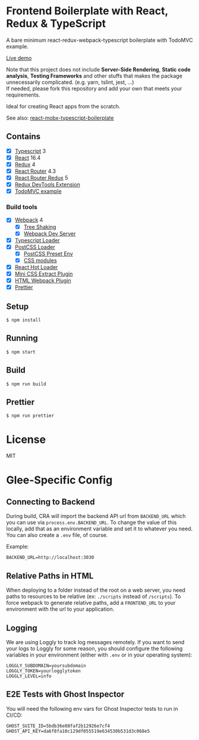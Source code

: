 # Frontend Boilerplate with React, Redux & TypeScript

A bare minimum react-redux-webpack-typescript boilerplate with TodoMVC example.

[Live demo](https://rokoroku.github.io/react-redux-typescript-boilerplate)

Note that this project does not include **Server-Side Rendering**, **Static code analysis**, **Testing Frameworks** and other stuffs that makes the package unnecessarily complicated. (e.g. yarn, tslint, jest, ...)  
If needed, please fork this repository and add your own that meets your requirements.

Ideal for creating React apps from the scratch.

See also: [react-mobx-typescript-boilerplate](https://github.com/rokoroku/react-mobx-typescript-boilerplate)

## Contains

- [x] [Typescript](https://www.typescriptlang.org/) 3
- [x] [React](https://facebook.github.io/react/) 16.4
- [x] [Redux](https://github.com/reactjs/redux) 4
- [x] [React Router](https://github.com/ReactTraining/react-router) 4.3
- [x] [React Router Redux](https://github.com/reactjs/react-router-redux) 5
- [x] [Redux DevTools Extension](https://github.com/zalmoxisus/redux-devtools-extension)
- [x] [TodoMVC example](http://todomvc.com)

### Build tools

- [x] [Webpack](https://webpack.github.io) 4
  - [x] [Tree Shaking](https://medium.com/@Rich_Harris/tree-shaking-versus-dead-code-elimination-d3765df85c80)
  - [x] [Webpack Dev Server](https://github.com/webpack/webpack-dev-server)
- [x] [Typescript Loader](https://github.com/TypeStrong/ts-loader)
- [x] [PostCSS Loader](https://github.com/postcss/postcss-loader)
  - [x] [PostCSS Preset Env](https://preset-env.cssdb.org/)
  - [x] [CSS modules](https://github.com/css-modules/css-modules)
- [x] [React Hot Loader](https://github.com/gaearon/react-hot-loader)
- [x] [Mini CSS Extract Plugin](https://github.com/webpack-contrib/mini-css-extract-plugin)
- [x] [HTML Webpack Plugin](https://github.com/ampedandwired/html-webpack-plugin)
- [x] [Prettier](https://github.com/prettier/prettier)

## Setup

```
$ npm install
```

## Running

```
$ npm start
```

## Build

```
$ npm run build
```

## Prettier

```
$ npm run prettier
```

# License

MIT

# Glee-Specific Config

## Connecting to Backend

During build, CRA will import the backend API url from `BACKEND_URL` which you can use via `process.env.BACKEND_URL`. To change the value of this locally, add that as an environment variable and set it to whatever you need. You can also create a `.env` file, of course.

Example:

```
BACKEND_URL=http://localhost:3030
```

## Relative Paths in HTML

When deploying to a folder instead of the root on a web server, you need paths to resources to be relative (ex: `./scripts` instead of `/scripts`). To force webpack to generate relative paths, add a `FRONTEND_URL` to your environment with the url to your application.

## Logging

We are using Loggly to track log messages remotely. If you want to send your logs to Loggly for some reason, you should configure the following variables in your environment (either with `.env` or in your operating system):

```
LOGGLY_SUBDOMAIN=yoursubdomain
LOGGLY_TOKEN=yourlogglytoken
LOGGLY_LEVEL=info
```

## E2E Tests with Ghost Inspector

You will need the following env vars for Ghost Inspector tests to run in CI/CD:

```
GHOST_SUITE_ID=5bdb36e08faf2b12926e7cf4
GHOST_API_KEY=da6f8fa10c129df055519e634530b531d3c068e5
```
